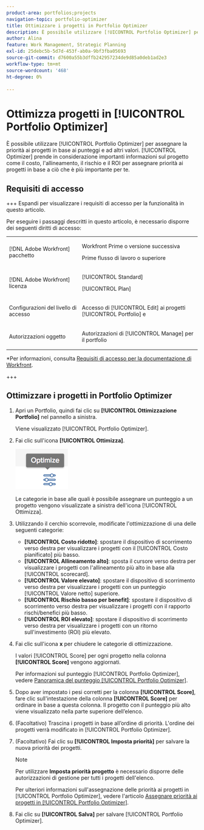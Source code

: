 ```yaml
---
product-area: portfolios;projects
navigation-topic: portfolio-optimizer
title: Ottimizzare i progetti in Portfolio Optimizer
description: È possibile utilizzare [!UICONTROL Portfolio Optimizer] per assegnare la priorità ai progetti in base ai punteggi e ad altri valori. L’Optimizer prende in considerazione importanti informazioni sul progetto come il costo, l’allineamento, il rischio e il ROI per assegnare la priorità ai progetti in base a ciò che è più importante per te.
author: Alina
feature: Work Management, Strategic Planning
exl-id: 25debc5b-5d7d-453f-ab0a-9bf3fba05693
source-git-commit: d7600a55b3dffb242957234de9d85a0deb1ad2e3
workflow-type: tm+mt
source-wordcount: '468'
ht-degree: 0%

---
```


# Ottimizza progetti in [!UICONTROL Portfolio Optimizer]

È possibile utilizzare [!UICONTROL Portfolio Optimizer] per assegnare la priorità ai progetti in base ai punteggi e ad altri valori. [!UICONTROL Optimizer] prende in considerazione importanti informazioni sul progetto come il costo, l&#39;allineamento, il rischio e il ROI per assegnare priorità ai progetti in base a ciò che è più importante per te.

## Requisiti di accesso

+++ Espandi per visualizzare i requisiti di accesso per la funzionalità in questo articolo. 

Per eseguire i passaggi descritti in questo articolo, è necessario disporre dei seguenti diritti di accesso:

<table style="table-layout:auto"> 
 <col> 
 <col> 
 <tbody> 
  <tr> 
   <td role="rowheader">[!DNL Adobe Workfront] pacchetto</td> 
   <td> <p>Workfront Prime o versione successiva</p>
      <p>Prime flusso di lavoro o superiore</p>
    </td> 
  </tr> 
  <tr> 
   <td role="rowheader">[!DNL Adobe Workfront] licenza</td> 
   <td> <p>[!UICONTROL Standard]</p>
   <p>[!UICONTROL Plan]</p> </td> 
  </tr> 
  <tr> 
   <td role="rowheader">Configurazioni del livello di accesso</td> 
   <td> <p>Accesso di [!UICONTROL Edit] ai progetti [!UICONTROL Portfolio] e </p>  </td>
</tr> 
  <tr> 
   <td role="rowheader">Autorizzazioni oggetto</td> 
   <td> <p>Autorizzazioni di [!UICONTROL Manage] per il portfolio</p>  </td> 
  </tr> 
 </tbody> 
</table>

*Per informazioni, consulta [Requisiti di accesso per la documentazione di Workfront](/help/quicksilver/administration-and-setup/add-users/access-levels-and-object-permissions/access-level-requirements-in-documentation.md).

+++

<!--Old
<table style="table-layout:auto"> 
 <col> 
 <col> 
 <tbody> 
  <tr> 
   <td role="rowheader">[!DNL Adobe Workfront] plan</td> 
   <td> Any</td> 
  </tr> 
  <tr> 
   <td role="rowheader">Adobe Workfront licenses*</td> 
   <td> <p>New: [!UICONTROL Standard] </p>
   <p>Current: [!UICONTROL Plan] </p> </td> 
  </tr> 
  <tr> 
   <td role="rowheader">Access level configurations*</td> 
   <td> <p>[!UICONTROL Edit] access to Projects and Portfolios</p> </td> 
  </tr> 
  <tr> 
   <td role="rowheader">Object permissions</td> 
   <td> <p>[!UICONTROL Manage] permissions to the portfolio</p> <p>Contribute or higher permissions to the projects</p> 
   <p>You must have Manage permissions to all the projects in the list to be able to use <b>Set project priority</b>.</p>
    </td> 
  </tr> 
 </tbody> 
</table>-->

## Ottimizzare i progetti in Portfolio Optimizer

1. Apri un Portfolio, quindi fai clic su **[!UICONTROL Ottimizzazione Portfolio]** nel pannello a sinistra.

   Viene visualizzato [!UICONTROL Portfolio Optimizer].

1. Fai clic sull&#39;icona **[!UICONTROL Ottimizza]**.

   ![Icona Ottimizza](assets/optimize-icon-portfolio-optimizer.png)

   Le categorie in base alle quali è possibile assegnare un punteggio a un progetto vengono visualizzate a sinistra dell&#39;icona [!UICONTROL Ottimizza].

1. Utilizzando il cerchio scorrevole, modificate l&#39;ottimizzazione di una delle seguenti categorie:

   * **[!UICONTROL Costo ridotto]**: spostare il dispositivo di scorrimento verso destra per visualizzare i progetti con il [!UICONTROL Costo pianificato] più basso.
   * **[!UICONTROL Allineamento alto]**: sposta il cursore verso destra per visualizzare i progetti con l&#39;allineamento più alto in base alla [!UICONTROL scorecard].
   * **[!UICONTROL Valore elevato]**: spostare il dispositivo di scorrimento verso destra per visualizzare i progetti con un punteggio [!UICONTROL Valore netto] superiore.
   * **[!UICONTROL Rischio basso per benefit]**: spostare il dispositivo di scorrimento verso destra per visualizzare i progetti con il rapporto rischi/benefici più basso.
   * **[!UICONTROL ROI elevato]**: spostare il dispositivo di scorrimento verso destra per visualizzare i progetti con un ritorno sull&#39;investimento (ROI) più elevato.

1. Fai clic sull&#39;icona **x** per chiudere le categorie di ottimizzazione.

   I valori [!UICONTROL Score] per ogni progetto nella colonna **[!UICONTROL Score]** vengono aggiornati.

   Per informazioni sul punteggio [!UICONTROL Portfolio Optimizer], vedere [Panoramica del punteggio [!UICONTROL Portfolio Optimizer]](../../../manage-work/portfolios/portfolio-optimizer/portfolio-optimizer-score.md).

1. Dopo aver impostato i pesi corretti per la colonna **[!UICONTROL Score]**, fare clic sull&#39;intestazione della colonna **[!UICONTROL Score]** per ordinare in base a questa colonna. Il progetto con il punteggio più alto viene visualizzato nella parte superiore dell’elenco.

1. (Facoltativo) Trascina i progetti in base all’ordine di priorità.
L&#39;ordine dei progetti verrà modificato in [!UICONTROL Portfolio Optimizer].
1. (Facoltativo) Fai clic su **[!UICONTROL Imposta priorità]** per salvare la nuova priorità dei progetti.

   >[!NOTE]
   >
   >   Per utilizzare **Imposta priorità progetto** è necessario disporre delle autorizzazioni di gestione per tutti i progetti dell&#39;elenco.

   Per ulteriori informazioni sull&#39;assegnazione delle priorità ai progetti in [!UICONTROL Portfolio Optimizer], vedere l&#39;articolo [Assegnare priorità ai progetti in [!UICONTROL Portfolio Optimizer]](../../../manage-work/portfolios/portfolio-optimizer/prioritize-projects-in-portfolio-optimizer.md).

1. Fai clic su **[!UICONTROL Salva]** per salvare [!UICONTROL Portfolio Optimizer].
